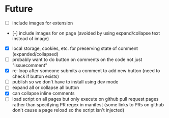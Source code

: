# Future

* [ ] include images for extension
* [-] include images for on page (avoided by using expand/collapse text instead of image)
* [x] local storage, cookies, etc. for preserving state of comment (expanded/collapsed)
* [ ] probably want to do button on comments on the code not just "issuecomment"
* [x] re-loop after someone submits a comment to add new button (need to check if button exists)
* [ ] publish so we don't have to install using dev mode
* [ ] expand all or collapse all button
* [x] can collapse inline comments
* [ ] load script on all pages but only execute on github pull request pages rather than specifying PR regex in manifest (some links to PRs on github don't cause a page reload so the script isn't injected)
